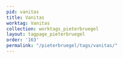 ```yaml
---
pid: vanitas
title: Vanitas
worktag: Vanitas
collection: worktags_pieterbruegel
layout: tagpage_pieterbruegel
order: '163'
permalink: "/pieterbruegel/tags/vanitas/"
---
```


